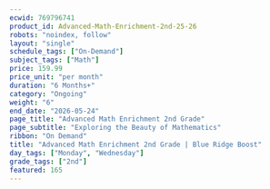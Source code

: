 ```yaml
---
ecwid: 769796741
product_id: Advanced-Math-Enrichment-2nd-25-26
robots: "noindex, follow"
layout: "single"
schedule_tags: ["On-Demand"]
subject_tags: ["Math"]
price: 159.99
price_unit: "per month"
duration: "6 Months+"
category: "Ongoing"
weight: "6"
end_date: "2026-05-24"
page_title: "Advanced Math Enrichment 2nd Grade"
page_subtitle: "Exploring the Beauty of Mathematics"
ribbon: "On Demand"
title: "Advanced Math Enrichment 2nd Grade | Blue Ridge Boost"
day_tags: ["Monday", "Wednesday"]
grade_tags: ["2nd"]
featured: 165
---
```

